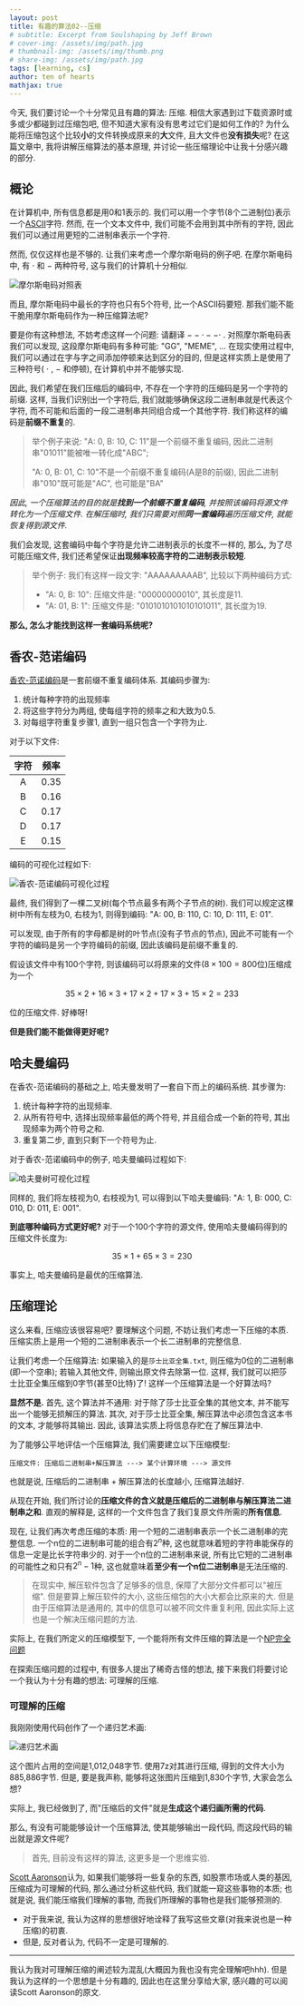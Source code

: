 ```yaml
---
layout: post
title: 有趣的算法02--压缩
# subtitle: Excerpt from Soulshaping by Jeff Brown
# cover-img: /assets/img/path.jpg
# thumbnail-img: /assets/img/thumb.png
# share-img: /assets/img/path.jpg
tags: [learning, cs]
author: ten of hearts
mathjax: true
---
```


今天, 我们要讨论一个十分常见且有趣的算法: 压缩. 相信大家遇到过下载资源时或多或少都碰到过压缩包吧, 但不知道大家有没有思考过它们是如何工作的? 为什么能将压缩包这个比较**小**的文件转换成原来的**大**文件, 且大文件也**没有损失**呢? 在这篇文章中, 我将讲解压缩算法的基本原理, 并讨论一些压缩理论中让我十分感兴趣的部分. 

## 概论

在计算机中, 所有信息都是用0和1表示的. 我们可以用一个字节(8个二进制位)表示一个[ASCII](https://en.wikipedia.org/wiki/ASCII)字符. 然而, 在一个文本文件中, 我们可能不会用到其中所有的字符, 因此我们可以通过用更短的二进制串表示一个字符. 

然而, 仅仅这样也是不够的. 让我们来考虑一个摩尔斯电码的例子吧. 在摩尔斯电码中, 有 $\cdot$ 和 $-$ 两种符号, 这与我们的计算机十分相似. 

![摩尔斯电码对照表](../../assets/img/Alg/compression/1.jpeg)

而且, 摩尔斯电码中最长的字符也只有5个符号, 比一个ASCII码要短. 那我们能不能干脆用摩尔斯电码作为一种压缩算法呢? 

要是你有这种想法, 不妨考虑这样一个问题: 请翻译 $--\cdot --\cdot$ . 对照摩尔斯电码表我们可以发现, 这段摩尔斯电码有多种可能: "GG", "MEME", ... 在现实使用过程中, 我们可以通过在字与字之间添加停顿来达到区分的目的, 但是这样实质上是使用了三种符号( $\cdot$ , $-$ 和停顿), 在计算机中并不能够实现. 

因此, 我们希望在我们压缩后的编码中, 不存在一个字符的压缩码是另一个字符的前缀. 这样, 当我们识别出一个字符后, 我们就能够确保这段二进制串就是代表这个字符, 而不可能和后面的一段二进制串共同组合成一个其他字符. 我们称这样的编码是**前缀不重复**的. 

> 举个例子来说: "A: 0, B: 10, C: 11"是一个前缀不重复编码, 因此二进制串"01011"能被唯一转化成"ABC"; 
> 
> "A: 0, B: 01, C: 10"不是一个前缀不重复编码(A是B的前缀), 因此二进制串"010"既可能是"AC", 也可能是"BA"

*因此, 一个压缩算法的目的就是**找到一个前缀不重复编码**, 并按照该编码将源文件转化为一个压缩文件. 在解压缩时, 我们只需要对照**同一套编码**遍历压缩文件, 就能恢复得到源文件.* 

我们会发现, 这套编码中每个字符是允许二进制表示的长度不一样的, 那么, 为了尽可能压缩文件, 我们还希望保证**出现频率较高字符的二进制表示较短**. 

> 举个例子: 我们有这样一段文字: "AAAAAAAAAB", 比较以下两种编码方式: 
> - "A: 0, B: 10": 压缩文件是: "00000000010", 其长度是11.
> - "A: 01, B: 1": 压缩文件是: "0101010101010101011", 其长度为19. 

**那么, 怎么才能找到这样一套编码系统呢?**

## 香农-范诺编码

[香农-范诺编码](https://en.wikipedia.org/wiki/Shannon%E2%80%93Fano_coding)是一套前缀不重复编码体系. 其编码步骤为: 
1. 统计每种字符的出现频率
2. 将这些字符分为两组, 使每组字符的频率之和大致为0.5. 
3. 对每组字符重复步骤1, 直到一组只包含一个字符为止. 

对于以下文件: 

| 字符  | 频率  |
| :---: | :---: |
|   A   | 0.35  |
|   B   | 0.16  |
|   C   | 0.17  |
|   D   | 0.17  |
|   E   | 0.15  |

编码的可视化过程如下: 

![香农-范诺编码可视化过程](../../assets/img/Alg/compression/2.png)

最终, 我们得到了一棵二叉树(每个节点最多有两个子节点的树). 我们可以规定这棵树中所有左枝为0, 右枝为1, 则得到编码: "A: 00, B: 110, C: 10, D: 111, E: 01". 

可以发现, 由于所有的字母都是树的叶节点(没有子节点的节点), 因此不可能有一个字符的编码是另一个字符编码的前缀, 因此该编码是前缀不重复的. 

假设该文件中有100个字符, 则该编码可以将原来的文件($8 \times 100 = 800$位)压缩成为一个

$$35 \times 2 + 16 \times 3 + 17 \times 2 + 17 \times 3 + 15 \times 2 = 233$$

位的压缩文件. 好棒呀! 

**但是我们能不能做得更好呢?**

## 哈夫曼编码

在香农-范诺编码的基础之上, 哈夫曼发明了一套自下而上的编码系统. 其步骤为: 
1. 统计每种字符的出现频率. 
2. 从所有符号中, 选择出现频率最低的两个符号, 并且组合成一个新的符号, 其出现频率为两个符号之和. 
3. 重复第二步, 直到只剩下一个符号为止. 

对于香农-范诺编码中的例子, 哈夫曼编码过程如下: 

![哈夫曼树可视化过程](../../assets/img/Alg/compression/3.png)

同样的, 我们将左枝视为0, 右枝视为1, 可以得到以下哈夫曼编码: "A: 1, B: 000, C: 010, D: 011, E: 001". 

**到底哪种编码方式更好呢?** 对于一个100个字符的源文件, 使用哈夫曼编码得到的压缩文件长度为: 

$$35 \times 1 + 65 \times 3 = 230$$

事实上, 哈夫曼编码是最优的压缩算法. 

## 压缩理论

这么来看, 压缩应该很容易吧? 要理解这个问题, 不妨让我们考虑一下压缩的本质. 压缩实质上是用一个短的二进制串表示一个长二进制串的完整信息. 

让我们考虑一个压缩算法: 如果输入的是`莎士比亚全集.txt`, 则压缩为0位的二进制串(即一个空串); 若输入其他文件, 则输出原文件去除第一位. 这样, 我们就可以把莎士比亚全集压缩到0字节(甚至0比特)了! 这样一个压缩算法是一个好算法吗? 

**显然不是.** 首先, 这个算法并不通用: 对于除了莎士比亚全集的其他文本, 并不能写出一个能够无损解压的算法. 其次, 对于莎士比亚全集, 解压算法中必须包含这本书的文本, 才能够将其输出. 因此, 该算法实质上将信息存贮在了解压算法中.

为了能够公平地评估一个压缩算法, 我们需要建立以下压缩模型: 

```mermaid
压缩文件: 压缩后二进制串+解压算法 ---> 某个计算环境 ---> 源文件
```

也就是说, 压缩后的二进制串 + 解压算法的长度越小, 压缩算法越好. 

从现在开始, 我们所讨论的**压缩文件的含义就是压缩后的二进制串与解压算法二进制串之和**. 直观的解释是, 这样的一个文件包含了我们复原文件所需的**所有信息**. 

现在, 让我们再次考虑压缩的本质: 用一个短的二进制串表示一个长二进制串的完整信息. 一个n位的二进制串可能的组合有$2^n$种, 这也就意味着短的字符串能保存的信息一定是比长字符串少的. 对于一个n位的二进制串来说, 所有比它短的二进制串的可能性之和只有$2^n - 1$种, 这也就意味着**至少有一个n位二进制串**是无法压缩的. 

> 在现实中, 解压软件包含了足够多的信息, 保障了大部分文件都可以"被压缩". 但是要算上解压软件的大小, 这些压缩包的大小大都会比原来的大. 但是由于压缩算法是通用的, 其中的信息可以被不同文件重复利用, 因此实际上这也是一个解决压缩问题的方法. 

实际上, 在我们所定义的压缩模型下, 一个能将所有文件压缩的算法是一个[NP完全问题](https://en.wikipedia.org/wiki/NP-completeness)

在探索压缩问题的过程中, 有很多人提出了稀奇古怪的想法, 接下来我们将要讨论一个我认为十分有趣的想法: 可理解的压缩. 

### 可理解的压缩

我刚刚使用代码创作了一个递归艺术画: 

![递归艺术画](../../assets/img/Alg/compression/4.jpg)

这个图片占用的空间是1,012,048字节. 使用7z对其进行压缩, 得到的文件大小为885,886字节. 但是, 要是我声称, 能够将这张图片压缩到1,830个字节, 大家会怎么想? 

实际上, 我已经做到了, 而"压缩后的文件"就是**生成这个递归画所需的代码**. 

那么, 有没有可能能够设计一个压缩算法, 使其能够输出一段代码, 而这段代码的输出就是源文件呢? 

> 首先, 目前没有这样的算法, 这更多是一个思维实验. 

[Scott Aaronson](www.scottaaronson.com/papers/npcomplete.pdf)认为, 如果我们能够将一些复杂的东西, 如股票市场或人类的基因, 压缩成为可理解的代码, 那么通过分析这些代码, 我们就能一窥这些事物的本质; 也就是说, 我们能压缩我们理解的事物, 而我们所理解的事物也是我们能够预测的. 

- 对于我来说, 我认为这样的思想很好地诠释了我写这些文章(对我来说也是一种压缩)的初衷. 
- 但是, 反对者认为, 代码不一定是可理解的. 

---

我认为我对可理解压缩的阐述较为混乱(大概因为我也没有完全理解吧hhh). 但是我认为这样的一个思想是十分有趣的, 因此也在这里分享给大家, 感兴趣的可以阅读Scott Aaronson的原文. 